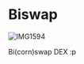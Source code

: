 # Biswap

![IMG1594](https://user-images.githubusercontent.com/118578313/209415014-11e077fe-d74e-4e7d-9258-fe25515e0548.png)

Bi(corn)swap DEX :p
